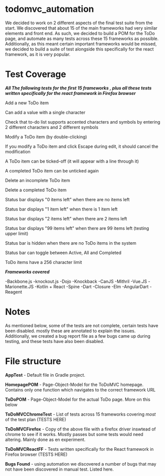 # todomvc_automation



We decided to work on 2 different aspects of the final test suite from the start. We discovered that about 15 of the main frameworks had very similar elements and front end. As such, we decided to build a POM for the ToDo page, and automate as many tests across these 15 frameworks as possible. Additionally, as this meant certain important frameworks would be missed, we decided to build a suite of test alongside this 
specifically for the react framework, as it is very popular.


# Test Coverage

___All The following tests for the first 15 frameworks___
___, plus all these tests written specifically for the react framework in Firefox browser___

Add a new ToDo item 

Can add a value with a single character

Check that to-do list supports accented characters and symbols by entering 2 different characters and 2 different symbols

Modify a ToDo item (by double-clicking)

If you modify a ToDo item and click Escape during edit, it should cancel the modification

A ToDo item can be ticked-off (it will appear with a line through it)

A completed ToDo item can be unticked again

Delete an incomplete ToDo item

Delete a completed ToDo item

Status bar displays "0 items left" when there are no items left

Status bar displays "1 item left" when there is 1 item left

Status bar displays "2 items left" when there are 2 items left

Status bar displays "99 items left" when there are 99 items left (testing upper limit)

Status bar is hidden when there are no ToDo items in the system

Status bar can toggle between Active, All and Completed

ToDo items have a 256 character limit

___Frameworks covered___

-Backbone.js
-knockout.js
-Dojo
-Knockback
-CanJS
-Mithril
-Vue.JS
-Marionette.JS
-Kotlin + React
-Spine
-Dart
-Closure
-Elm
-AngularDart
-Reagent



# Notes
 As mentioned below, some of the tests are not complete, certain tests have been disabled. mostly these are annotated to explain the issues. Additionally, we created a bug report file as a few bugs came up during testing, and these tests have also been disabled.


# File structure

__AppTest__ - Default file in Gradle project. 

__HomepagePOM__ - Page-Object-Model for the ToDoMVC homepage. Contains only one function which navigates to the correct framework URL

__ToDoPOM__ - Page-Object-Model for the actual ToDo page. More on this below

__ToDoMVCChromeTest__ - List of tests across 15 frameworks covering _most_ of the test plan (TESTS HERE)

__ToDoMVCFirefox__ - Copy of the above file with a firefox driver inswtead of chrome to see if it works. Mostly passes but some tests would need altering. Mainly done as en experiment.

__ToDoMVCReactFF__ - Tests written specifically for the React framework in Firefox browser (TESTS HERE)

__Bugs Found__ - using automation we discovered a number of bugs that may not have been discovered in manual test. Listed here.
